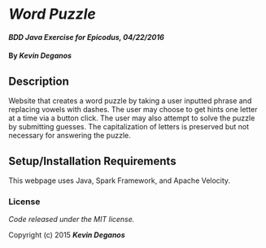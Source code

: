 # _Word Puzzle_

#### _BDD Java Exercise for Epicodus, 04/22/2016_

#### By _**Kevin Deganos**_

## Description

Website that creates a word puzzle by taking a user inputted phrase and replacing vowels with dashes. The user may choose to get hints one letter at a time via a button click. The user may also attempt to solve the puzzle by submitting guesses. The capitalization of letters is preserved but not necessary for answering the puzzle.

## Setup/Installation Requirements

This webpage uses Java, Spark Framework, and Apache Velocity.


### License

*Code released under the MIT license.*

Copyright (c) 2015 **_Kevin Deganos_**

